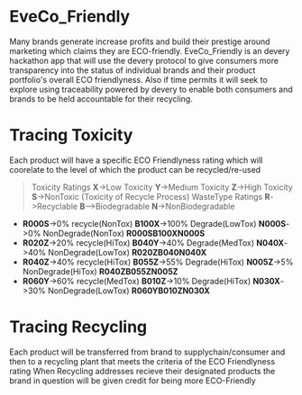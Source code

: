 # EveCo_Friendly


Many brands generate increase profits and build their prestige around marketing which claims they are ECO-friendly.
EveCo_Friendly is an devery hackathon app that will use the devery protocol to give consumers more transparency into the status
of individual brands and their product portfolio's overall ECO friendlyness. Also if time permits it will seek to explore using traceability powered by devery to enable both consumers and brands to be held accountable for their recycling.


# Tracing Toxicity
Each product will have a specific ECO Friendlyness rating which will coorelate to the level of which the product can be recycled/re-used
>Toxicity Ratings **X**->Low Toxicity **Y**->Medium Toxicity **Z**->High Toxicity **S**->NonToxic (Toxicity of Recycle Process)
>WasteType Ratings **R**->Recyclable **B**-->Biodegradable **N**->NonBiodegradable
* **R000S**->0% recycle(NonTox) **B100X**->100% Degrade(LowTox) **N000S**->0% NonDegrade(NonTox) **R000SB100XN000S**
* **R020Z**->20% recycle(HiTox) **B040Y**->40% Degrade(MedTox) **N040X**->40% NonDegrade(LowTox) **R020ZB040N040X**
* **R040Z**->40% recycle(HiTox) **B055Z**->55% Degrade(HiTox) **N005Z**->5% NonDegrade(HiTox) **R040ZB055ZN005Z**
* **R060Y**->60% recycle(MedTox) **B010Z**->10% Degrade(HiTox) **N030X**->30% NonDegrade(LowTox) **R060YB010ZN030X**
 
 # Tracing Recycling 
Each product will be transferred from brand to supplychain/consumer and then to a recycling plant that meets the criteria of the ECO Friendlyness rating
 When Recycling addresses recieve their designated products the brand in question will be given credit for being more ECO-Friendly


